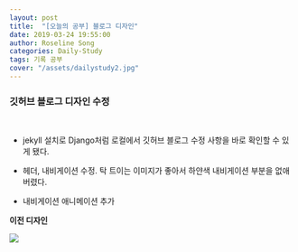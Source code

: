 ```yaml
---
layout: post
title:  "[오늘의 공부] 블로그 디자인"
date: 2019-03-24 19:55:00
author: Roseline Song
categories: Daily-Study
tags: 기록 공부
cover: "/assets/dailystudy2.jpg"
---
```



### 깃허브 블로그 디자인 수정 

​<br>

- jekyll 설치로 Django처럼 로컬에서 깃허브 블로그 수정 사항을 바로 확인할 수 있게 됐다. 

- 헤더, 내비게이션 수정. 탁 트이는 이미지가 좋아서 하얀색 내비게이션 부분을 없애버렸다.

- 내비게이션 애니메이션 추가 

**이전 디자인**

<img src="https://postfiles.pstatic.net/MjAxOTAzMjRfMTAx/MDAxNTUzNDI4OTM3ODU5.JzRiSLwErOpuubAilbf0pVFApJpTPu2VlvxDngs-Pq0g.pHEDxgVr739iO1GXdROz6xGgHFAzA6_RFHq5M4Tw8oEg.PNG.guseod24/before.PNG?type=w966">